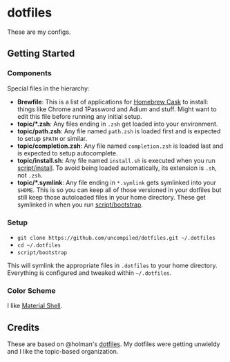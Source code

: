 # dotfiles

These are my configs.

## Getting Started

### Components

Special files in the hierarchy:

- **Brewfile**: This is a list of applications for [Homebrew Cask](http://caskroom.io) to install: things like Chrome and 1Password and Adium and stuff. Might want to edit this file before running any initial setup.
- **topic/\*.zsh**: Any files ending in `.zsh` get loaded into your
  environment.
- **topic/path.zsh**: Any file named `path.zsh` is loaded first and is
  expected to setup `$PATH` or similar.
- **topic/completion.zsh**: Any file named `completion.zsh` is loaded
  last and is expected to setup autocomplete.
- **topic/install.sh**: Any file named `install.sh` is executed when you run [script/install](script/install). To avoid being loaded automatically, its extension is `.sh`, not `.zsh`.
- **topic/\*.symlink**: Any file ending in `*.symlink` gets symlinked into
  your `$HOME`. This is so you can keep all of those versioned in your dotfiles
  but still keep those autoloaded files in your home directory. These get
  symlinked in when you run [script/bootstrap](script/bootstrap).

### Setup

- `git clone https://github.com/uncompiled/dotfiles.git ~/.dotfiles`
- `cd ~/.dotfiles`
- `script/bootstrap`

This will symlink the appropriate files in `.dotfiles` to your home directory.
Everything is configured and tweaked within `~/.dotfiles`.

### Color Scheme

I like [Material Shell](https://github.com/carloscuesta/materialshell).

## Credits

These are based on @holman's [dotfiles](https://github.com/holman/dotfiles.git).
My dotfiles were getting unwieldy and I like the topic-based organization.
